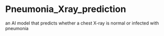 # Pneumonia_Xray_prediction
an AI model that predicts whether a chest X-ray is normal or infected with pneumonia
